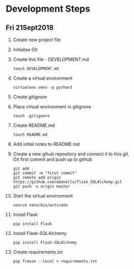 # Development Steps

## Fri 21Sept2018
1. Create new project file
2. Initialise Git
3. Create this file - DEVELOPMENT.md 
    ~~~~
    touch DEVELOPMENT.md
    ~~~~
4. Create a virtual environment
    ~~~~
    virtualenv venv -p python3
    ~~~~
5. Create gitignore
6. Place virtual environment in gitignore
    ~~~~
    touch .gitignore
    ~~~~
7. Create README.md 
    ~~~~
    touch README.md
    ~~~~
8. Add initial notes to README.md


9. Create a new gihub repository and connect it to this git.  
    Git first commit and push up to github
    ~~~~
    git add .  
    git commit -m "first commit"  
    git remote add origin https://github.com/abonello/flask_SQLAlchemy.git  
    git push -u origin master  
    ~~~~
10. Start the virtual environment
    ~~~~
    source venv/bin/activate
    ~~~~
11. Install Flask
    ~~~~
    pip install Flask
    ~~~~
12. Install Flask-SQLAlchemy
    ~~~~
    pip install Flask-SQLAlchemy
    ~~~~
13. Create requirements.txt
    ~~~~
    pip freeze --local > requirements.txt
    ~~~~


